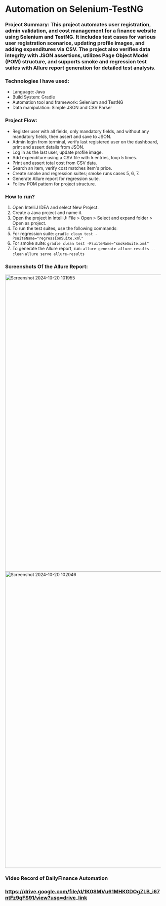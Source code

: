 # Automation on Selenium-TestNG
### Project Summary: This project automates user registration, admin validation, and cost management for a finance website using Selenium and TestNG. It includes test cases for various user registration scenarios, updating profile images, and adding expenditures via CSV. The project also verifies data integrity with JSON assertions, utilizes Page Object Model (POM) structure, and supports smoke and regression test suites with Allure report generation for detailed test analysis.

### Technologies I have used: 
- Language: Java
- Build System: Gradle
- Automation tool and framework: Selenium and TestNG
- Data manipulation: Simple JSON and CSV Parser

### Project Flow:
- Register user with all fields, only mandatory fields, and without any mandatory fields, then assert and save to JSON.
- Admin login from terminal, verify last registered user on the dashboard, print and assert details from JSON.
- Log in as the last user, update profile image.
- Add expenditure using a CSV file with 5 entries, loop 5 times.
- Print and assert total cost from CSV data.
- Search an item, verify cost matches item's price.
- Create smoke and regression suites; smoke runs cases 5, 6, 7.
- Generate Allure report for regression suite.
- Follow POM pattern for project structure.

### How to run?
1. Open IntelliJ IDEA and select New Project.
2. Create a Java project and name it.
3. Open the project in IntelliJ: File > Open > Select and expand folder > Open as project.
4. To run the test suites, use the following commands:
5. For regression suite: ```gradle clean test -PsuiteName="regressionSuite.xml"```
6. For smoke suite: ```gradle clean test -PsuiteName="smokeSuite.xml"```
7. To generate the Allure report, run: ```allure generate allure-results --clean```
                                       ```allure serve allure-results```

### Screenshots Of the Allure Report:
<img width="960" alt="Screenshot 2024-10-20 101955" src="https://github.com/user-attachments/assets/5b917e6c-0ff4-466d-adc8-85be52c976e4">
<img width="960" alt="Screenshot 2024-10-20 102046" src="https://github.com/user-attachments/assets/8511b387-ad40-4d5d-b058-daeb613beaec">


### Video Record of DailyFinance Automation
### https://drive.google.com/file/d/1K0SMVu61MHKGDOgZLB_i67ntFz9qFS91/view?usp=drive_link



